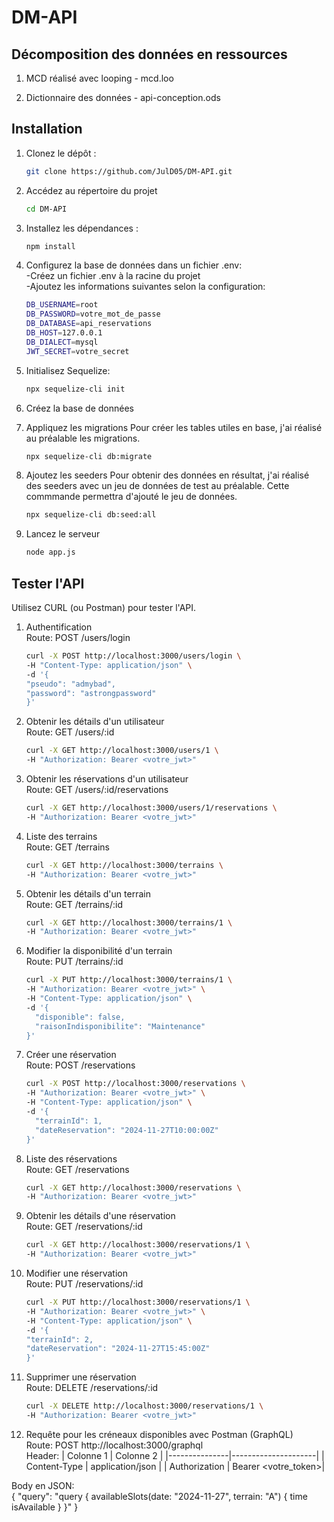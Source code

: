 # DM-API

## Décomposition des données en ressources
1. MCD réalisé avec looping - mcd.loo

2. Dictionnaire des données - api-conception.ods

## Installation
1. Clonez le dépôt :
   ```bash
   git clone https://github.com/JulD05/DM-API.git

2. Accédez au répertoire du projet
    ```bash
    cd DM-API

3. Installez les dépendances :
    ```bash
    npm install

4. Configurez la base de données dans un fichier .env: <br>
    -Créez un fichier .env à la racine du projet <br>
    -Ajoutez les informations suivantes selon la configuration: 
    ```bash
    DB_USERNAME=root
    DB_PASSWORD=votre_mot_de_passe
    DB_DATABASE=api_reservations
    DB_HOST=127.0.0.1
    DB_DIALECT=mysql
    JWT_SECRET=votre_secret
    
5. Initialisez Sequelize:
    ```bash
    npx sequelize-cli init

6. Créez la base de données

7. Appliquez les migrations
Pour créer les tables utiles en base, j'ai réalisé au préalable les migrations. 
    ```bash
    npx sequelize-cli db:migrate

8. Ajoutez les seeders
Pour obtenir des données en résultat, j'ai réalisé des seeders avec un jeu de données de test au préalable. Cette commmande permettra d'ajouté le jeu de données.
    ```bash
    npx sequelize-cli db:seed:all

9. Lancez le serveur
    ```bash
    node app.js

## Tester l'API
Utilisez CURL (ou Postman) pour tester l'API.
1. Authentification <br>
Route: POST /users/login
    ```bash
    curl -X POST http://localhost:3000/users/login \
    -H "Content-Type: application/json" \
    -d '{
    "pseudo": "admybad",
    "password": "astrongpassword"
    }'

2. Obtenir les détails d'un utilisateur <br>
Route: GET /users/:id
    ```bash
    curl -X GET http://localhost:3000/users/1 \
    -H "Authorization: Bearer <votre_jwt>"

3. Obtenir les réservations d'un utilisateur <br>
Route: GET /users/:id/reservations
    ```bash
    curl -X GET http://localhost:3000/users/1/reservations \
    -H "Authorization: Bearer <votre_jwt>"

4. Liste des terrains <br>
Route: GET /terrains
    ```bash
    curl -X GET http://localhost:3000/terrains \
    -H "Authorization: Bearer <votre_jwt>"

5. Obtenir les détails d'un terrain <br>
Route: GET /terrains/:id
    ```bash
    curl -X GET http://localhost:3000/terrains/1 \
    -H "Authorization: Bearer <votre_jwt>"

6. Modifier la disponibilité d'un terrain <br>
Route: PUT /terrains/:id
    ```bash
    curl -X PUT http://localhost:3000/terrains/1 \
    -H "Authorization: Bearer <votre_jwt>" \
    -H "Content-Type: application/json" \
    -d '{
      "disponible": false,
      "raisonIndisponibilite": "Maintenance"
    }'

7. Créer une réservation <br>
Route: POST /reservations
    ```bash
    curl -X POST http://localhost:3000/reservations \
    -H "Authorization: Bearer <votre_jwt>" \
    -H "Content-Type: application/json" \
    -d '{
      "terrainId": 1,
      "dateReservation": "2024-11-27T10:00:00Z"
    }'

8. Liste des réservations <br>
Route: GET /reservations
    ```bash
    curl -X GET http://localhost:3000/reservations \
    -H "Authorization: Bearer <votre_jwt>"

9. Obtenir les détails d'une réservation <br>
Route: GET /reservations/:id
    ```bash
    curl -X GET http://localhost:3000/reservations/1 \
    -H "Authorization: Bearer <votre_jwt>"

10. Modifier une réservation <br>
Route: PUT /reservations/:id
    ```bash
    curl -X PUT http://localhost:3000/reservations/1 \
    -H "Authorization: Bearer <votre_jwt>" \
    -H "Content-Type: application/json" \
    -d '{
    "terrainId": 2,
    "dateReservation": "2024-11-27T15:45:00Z"
    }'

11. Supprimer une réservation <br>
Route: DELETE /reservations/:id <br>
    ```bash
    curl -X DELETE http://localhost:3000/reservations/1 \
    -H "Authorization: Bearer <votre_jwt>"

12. Requête pour les créneaux disponibles avec Postman (GraphQL) <br>
Route: POST http://localhost:3000/graphql <br>
Header:
    | Colonne 1     | Colonne 2           |
    |---------------|---------------------|
    | Content-Type  | application/json    |
    | Authorization | Bearer <votre_token>|

Body en JSON: <br>
    {
        "query": "query { availableSlots(date: \"2024-11-27\", terrain: \"A\") { time isAvailable } }"
    }

